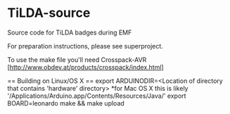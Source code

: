 TiLDA-source
============

Source code for TiLDA badges during EMF

For preparation instructions, please see superproject.

To use the make file you'll need Crosspack-AVR [http://www.obdev.at/products/crosspack/index.html]

== Building on Linux/OS X ==
	export ARDUINODIR=<Location of directory that contains 'hardware' directory>
		*for Mac OS X this is likely '/Applications/Arduino.app/Contents/Resources/Java/' 
    export BOARD=leonardo
    make && make upload

